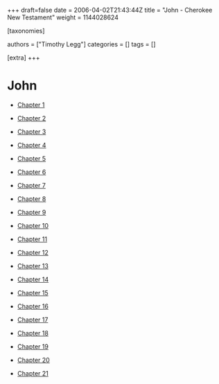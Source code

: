 +++
draft=false
date = 2006-04-02T21:43:44Z
title = "John - Cherokee New Testament"
weight = 1144028624

[taxonomies]

authors = ["Timothy Legg"]
categories = []
tags = []

[extra]
+++
# John

* [Chapter 1](@/cherokee-new-testament/john/0401/index.md)

* [Chapter 2](@/cherokee-new-testament/john/0402/index.md)

* [Chapter 3](@/cherokee-new-testament/john/0403/index.md)

* [Chapter 4](@/cherokee-new-testament/john/0404/index.md)

* [Chapter 5](@/cherokee-new-testament/john/0405/index.md)

* [Chapter 6](@/cherokee-new-testament/john/0406/index.md)

* [Chapter 7](@/cherokee-new-testament/john/0407/index.md)

* [Chapter 8](@/cherokee-new-testament/john/0408/index.md)

* [Chapter 9](@/cherokee-new-testament/john/0409/index.md)

* [Chapter 10](@/cherokee-new-testament/john/0410/index.md)

* [Chapter 11](@/cherokee-new-testament/john/0411/index.md)

* [Chapter 12](@/cherokee-new-testament/john/0412/index.md)

* [Chapter 13](@/cherokee-new-testament/john/0413/index.md)

* [Chapter 14](@/cherokee-new-testament/john/0414/index.md)

* [Chapter 15](@/cherokee-new-testament/john/0415/index.md)

* [Chapter 16](@/cherokee-new-testament/john/0416/index.md)

* [Chapter 17](@/cherokee-new-testament/john/0417/index.md)

* [Chapter 18](@/cherokee-new-testament/john/0418/index.md)

* [Chapter 19](@/cherokee-new-testament/john/0419/index.md)

* [Chapter 20](@/cherokee-new-testament/john/0420/index.md)

* [Chapter 21](@/cherokee-new-testament/john/0421/index.md)

